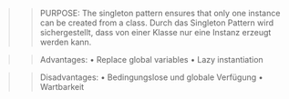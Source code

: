 >>PURPOSE:
> The singleton pattern ensures that only one instance can be created from a class.
> Durch das Singleton Pattern wird sichergestellt, dass von einer Klasse nur eine Instanz erzeugt werden kann.


>> Advantages:
    • Replace global variables
    • Lazy instantiation

>> Disadvantages:
    • Bedingungslose und globale Verfügung 
    • Wartbarkeit